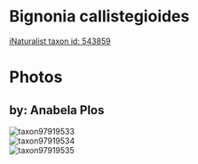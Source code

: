 
Bignonia callistegioides
========================
  
[iNaturalist taxon id: 543859](https://www.inaturalist.org/taxa/543859)
# Photos

## by: Anabela Plos
  
![taxon97919533](https://inaturalist-open-data.s3.amazonaws.com/photos/104959973/medium.jpeg)  
![taxon97919534](https://inaturalist-open-data.s3.amazonaws.com/photos/104959979/medium.jpeg)  
![taxon97919535](https://inaturalist-open-data.s3.amazonaws.com/photos/104959986/medium.jpeg)